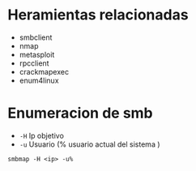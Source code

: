 # Heramientas relacionadas 

- smbclient 
- nmap 
- metasploit
- rpcclient 
- crackmapexec 
- enum4linux


# Enumeracion de smb 

- `-H` Ip objetivo 
- `-u` Usuario (% usuario actual del sistema )  

```
smbmap -H <ip> -u%  
```
